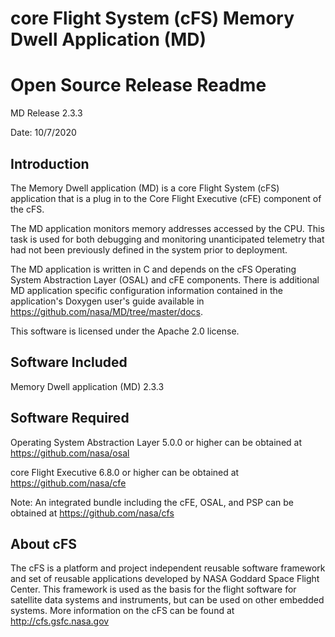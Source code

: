 core Flight System (cFS) Memory Dwell Application (MD)
======================================================

Open Source Release Readme
==========================

MD Release 2.3.3

Date:
10/7/2020

Introduction
-------------
  The Memory Dwell application (MD) is a core Flight System (cFS) application
  that is a plug in to the Core Flight Executive (cFE) component of the cFS.

  The MD application monitors memory addresses accessed by the CPU. This task
  is used for both debugging and monitoring unanticipated telemetry that had
  not been previously defined in the system prior to deployment.

  The MD application is written in C and depends on the cFS Operating System
  Abstraction Layer (OSAL) and cFE components. There is additional MD application
  specific configuration information contained in the application's Doxygen
  user's guide available in https://github.com/nasa/MD/tree/master/docs.

  This software is licensed under the Apache 2.0 license.


Software Included
------------------
  Memory Dwell application (MD) 2.3.3


Software Required
------------------

 Operating System Abstraction Layer 5.0.0 or higher can be
 obtained at https://github.com/nasa/osal

 core Flight Executive 6.8.0 or higher can be obtained at
 https://github.com/nasa/cfe

 Note: An integrated bundle including the cFE, OSAL, and PSP can
 be obtained at https://github.com/nasa/cfs


About cFS
-----------
  The cFS is a platform and project independent reusable software framework and
  set of reusable applications developed by NASA Goddard Space Flight Center.
  This framework is used as the basis for the flight software for satellite data
  systems and instruments, but can be used on other embedded systems.  More
  information on the cFS can be found at http://cfs.gsfc.nasa.gov
